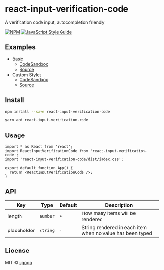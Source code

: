 # react-input-verification-code

A verification code input, autocompletion friendly

[![NPM](https://img.shields.io/npm/v/react-input-verification-code.svg)](https://www.npmjs.com/package/react-input-verification-code) [![JavaScript Style Guide](https://img.shields.io/badge/code_style-standard-brightgreen.svg)](https://standardjs.com)

## Examples

- Basic
  - [CodeSandbox](https://codesandbox.io/s/basic-6ejdp)
  - [Source](https://github.com/ugogo/react-input-verification-code/tree/master/examples/basic/src/index.tsx)
- Custom Styles
  - [CodeSandbox](https://codesandbox.io/s/custom-styles-bw8s4)
  - [Source](https://github.com/ugogo/react-input-verification-code/tree/master/examples/custom-styles/src/index.tsx)

## Install

```bash
npm install --save react-input-verification-code
```

```bash
yarn add react-input-verification-code
```

## Usage

```tsx
import * as React from 'react';
import ReactInputVerificationCode from 'react-input-verification-code';
import 'react-input-verification-code/dist/index.css';

export default function App() {
  return <ReactInputVerificationCode />;
}
```

## API

| Key         | Type     | Default | Description                                               |
| ----------- | -------- | ------- | --------------------------------------------------------- |
| length      | `number` | `4`     | How many items will be rendered                           |
| placeholder | `string` | `·`     | String rendered in each item when no value has been typed |

## License

MIT © [ugogo](https://github.com/ugogo)
